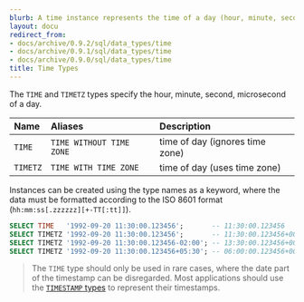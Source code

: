 ```yaml
---
blurb: A time instance represents the time of a day (hour, minute, second, microsecond).
layout: docu
redirect_from:
- docs/archive/0.9.2/sql/data_types/time
- docs/archive/0.9.1/sql/data_types/time
- docs/archive/0.9.0/sql/data_types/time
title: Time Types
---
```


The `TIME` and `TIMETZ` types specify the hour, minute, second, microsecond of a day.

| Name     | Aliases                  | Description                     |
| :------- | :----------------------- | :------------------------------ |
| `TIME`   | `TIME WITHOUT TIME ZONE` | time of day (ignores time zone) |
| `TIMETZ` | `TIME WITH TIME ZONE`    | time of day (uses time zone)    |

Instances can be created using the type names as a keyword, where the data must be formatted according to the ISO 8601 format (`hh:mm:ss[.zzzzzz][+-TT[:tt]]`).

```sql
SELECT TIME   '1992-09-20 11:30:00.123456';       -- 11:30:00.123456
SELECT TIMETZ '1992-09-20 11:30:00.123456';       -- 11:30:00.123456+00
SELECT TIMETZ '1992-09-20 11:30:00.123456-02:00'; -- 13:30:00.123456+00
SELECT TIMETZ '1992-09-20 11:30:00.123456+05:30'; -- 06:00:00.123456+00
```

> The `TIME` type should only be used in rare cases, where the date part of the timestamp can be disregarded.
> Most applications should use the [`TIMESTAMP` types](timestamp) to represent their timestamps.